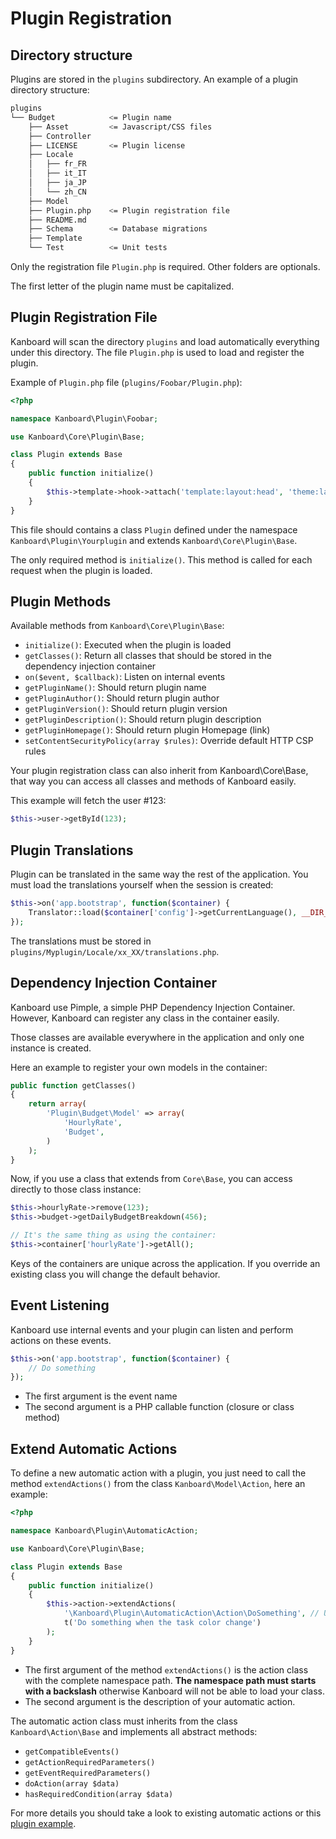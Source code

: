 Plugin Registration
===================

Directory structure
-------------------

Plugins are stored in the `plugins` subdirectory. An example of a plugin directory structure:

```bash
plugins
└── Budget            <= Plugin name
    ├── Asset         <= Javascript/CSS files
    ├── Controller
    ├── LICENSE       <= Plugin license
    ├── Locale
    │   ├── fr_FR
    │   ├── it_IT
    │   ├── ja_JP
    │   └── zh_CN
    ├── Model
    ├── Plugin.php    <= Plugin registration file
    ├── README.md
    ├── Schema        <= Database migrations
    ├── Template
    └── Test          <= Unit tests
```

Only the registration file `Plugin.php` is required. Other folders are optionals.

The first letter of the plugin name must be capitalized.

Plugin Registration File
------------------------

Kanboard will scan the directory `plugins` and load automatically everything under this directory. The file `Plugin.php` is used to load and register the plugin.

Example of `Plugin.php` file (`plugins/Foobar/Plugin.php`):

```php
<?php

namespace Kanboard\Plugin\Foobar;

use Kanboard\Core\Plugin\Base;

class Plugin extends Base
{
    public function initialize()
    {
        $this->template->hook->attach('template:layout:head', 'theme:layout/head');
    }
}
```

This file should contains a class `Plugin` defined under the namespace `Kanboard\Plugin\Yourplugin` and extends `Kanboard\Core\Plugin\Base`.

The only required method is `initialize()`. This method is called for each request when the plugin is loaded.

Plugin Methods
--------------

Available methods from `Kanboard\Core\Plugin\Base`:

- `initialize()`: Executed when the plugin is loaded
- `getClasses()`: Return all classes that should be stored in the dependency injection container
- `on($event, $callback)`: Listen on internal events
- `getPluginName()`: Should return plugin name
- `getPluginAuthor()`: Should return plugin author
- `getPluginVersion()`: Should return plugin version
- `getPluginDescription()`: Should return plugin description
- `getPluginHomepage()`: Should return plugin Homepage (link)
- `setContentSecurityPolicy(array $rules)`: Override default HTTP CSP rules

Your plugin registration class can also inherit from Kanboard\Core\Base, that way you can access all classes and methods of Kanboard easily.

This example will fetch the user #123:

```php
$this->user->getById(123);
```

Plugin Translations
-------------------

Plugin can be translated in the same way the rest of the application. You must load the translations yourself when the session is created:

```php
$this->on('app.bootstrap', function($container) {
    Translator::load($container['config']->getCurrentLanguage(), __DIR__.'/Locale');
});
```

The translations must be stored in `plugins/Myplugin/Locale/xx_XX/translations.php`.

Dependency Injection Container
------------------------------

Kanboard use Pimple, a simple PHP Dependency Injection Container. However, Kanboard can register any class in the container easily.

Those classes are available everywhere in the application and only one instance is created.

Here an example to register your own models in the container:

```php
public function getClasses()
{
    return array(
        'Plugin\Budget\Model' => array(
            'HourlyRate',
            'Budget',
        )
    );
}
```

Now, if you use a class that extends from `Core\Base`, you can access directly to those class instance:

```php
$this->hourlyRate->remove(123);
$this->budget->getDailyBudgetBreakdown(456);

// It's the same thing as using the container:
$this->container['hourlyRate']->getAll();
```

Keys of the containers are unique across the application. If you override an existing class you will change the default behavior.

Event Listening
---------------

Kanboard use internal events and your plugin can listen and perform actions on these events.

```php
$this->on('app.bootstrap', function($container) {
    // Do something
});
```

- The first argument is the event name
- The second argument is a PHP callable function (closure or class method)

Extend Automatic Actions
------------------------

To define a new automatic action with a plugin, you just need to call the method `extendActions()` from the class `Kanboard\Model\Action`, here an example:

```php
<?php

namespace Kanboard\Plugin\AutomaticAction;

use Kanboard\Core\Plugin\Base;

class Plugin extends Base
{
    public function initialize()
    {
        $this->action->extendActions(
            '\Kanboard\Plugin\AutomaticAction\Action\DoSomething', // Use absolute namespace
            t('Do something when the task color change')
        );
    }
}
```

- The first argument of the method `extendActions()` is the action class with the complete namespace path. **The namespace path must starts with a backslash** otherwise Kanboard will not be able to load your class.
- The second argument is the description of your automatic action.

The automatic action class must inherits from the class `Kanboard\Action\Base` and implements all abstract methods:

- `getCompatibleEvents()`
- `getActionRequiredParameters()`
- `getEventRequiredParameters()`
- `doAction(array $data)`
- `hasRequiredCondition(array $data)`

For more details you should take a look to existing automatic actions or this [plugin example](https://github.com/kanboard/plugin-example-automatic-action).
